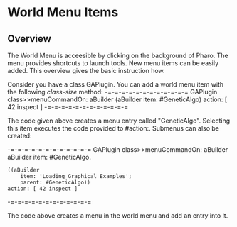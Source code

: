 # World Menu Items## OverviewThe World Menu is acceesible by clicking on the background of Pharo. The menu provides shortcuts to launch tools. New menu items can be easily added. This overview gives the basic instruction how.Consider you have a class GAPlugin. You can add a world menu item with the following _class-size_ method:-=-=-=-=-=-=-=-=-=-=-=-=GAPlugin class>>menuCommandOn: aBuilder	<worldMenu>	(aBuilder item: #GeneticAlgo) action: [ 42 inspect ]-=-=-=-=-=-=-=-=-=-=-=-=The code given above creates a menu entry called "GeneticAlgo". Selecting this item executes the code provided to #action:. Submenus can also be created:-=-=-=-=-=-=-=-=-=-=-=-=GAPlugin class>>menuCommandOn: aBuilder	<worldMenu>	aBuilder item: #GeneticAlgo.		((aBuilder		item: 'Loading Graphical Examples';		parent: #GeneticAlgo))	action: [ 42 inspect ]-=-=-=-=-=-=-=-=-=-=-=-=The code above creates a menu in the world menu and add an entry into it.